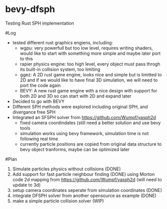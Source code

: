 

# bevy-dfsph
Testing Rust SPH implementation

#Log
- tested different rust graphics engiens, including:
	- wgpu: very powerfull but too low level, requires writing shaders, would like to start with something more simple and maybe later port to this
	- rapier physics engine: too high level, every object must pass throgh its built-in collision system, too limiting
	- ggez: A 2D rust game engine, looks nice and simple but is limitted to 2D and if we would like to have final 3D simulation, 
		we will need to port the code again
	- BEVY: A new rust game engine with a nice design with support for both 2D and 3D so can start with 2D and expand later
- Decided to go with BEVY
- Different SPH methods were explored including original SPH, and divergance free SPH
- Integrated an SFSPH solver from https://github.com/Wumpf/yasph2d
	- fixed camera coordindates (still need a better solution and use bevy tools
	- simulation works using bevy framework, simulation time is not following real time
	- currently particle positions are copied from original data structure to bevy object tranforms, maybe can be optimized later

#Plan
1. Simulate particles physics without collisions (DONE)
1. Add support for fast particle neighbour finding (DONE) using Morton code 2d mapping from  https://github.com/Wumpf/yasph2d (will need to update to 3d)
1. setup camera coordinates seperate from simulation coordinates (DONE)
1. integrate DFSPH solver from another opensource as example (DONE)
1. make a simple particle collision solver (WIP)


